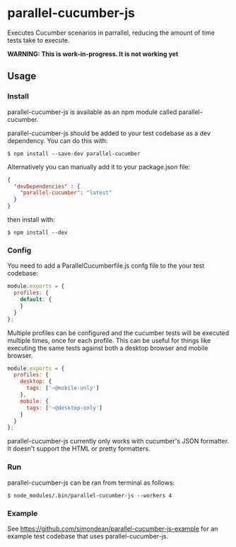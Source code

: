 # parallel-cucumber-js

Executes Cucumber scenarios in parrallel, reducing the amount of time tests take to execute.

__WARNING: This is work-in-progress.  It is not working yet__

## Usage

### Install

parallel-cucumber-js is available as an npm module called parallel-cucumber.

parallel-cucumber-js should be added to your test codebase as a dev dependency.  You can do this with:

``` shell
$ npm install --save-dev parallel-cucumber
```

Alternatively you can manually add it to your package.json file:

``` json
{
  "devDependencies" : {
    "parallel-cucumber": "latest"
  }
}
```

then install with:

``` shell
$ npm install --dev
```

### Config

You need to add a ParallelCucumberfile.js confg file to the your test codebase:

``` javascript
module.exports = {
  profiles: {
    default: {
    }
  }
};
```

Multiple profiles can be configured and the cucumber tests will be
executed multiple times, once for each profile.  This can be useful for
things like executing the same tests against both a desktop browser
and mobile browser.

``` javascript
module.exports = {
  profiles: {
    desktop: {
      tags: ['~@mobile-only']
    },
    mobile: {
      tags: ['~@desktop-only']
    }
  }
};
```

parallel-cucumber-js currently only works with cucumber's JSON formatter.  It
doesn't support the HTML or pretty formatters.

### Run

parallel-cucumber-js can be ran from terminal as follows:

``` shell
$ node_modules/.bin/parallel-cucumber-js --workers 4
```

### Example

See https://github.com/simondean/parallel-cucumber-js-example for an example
test codebase that uses parallel-cucumber-js.
